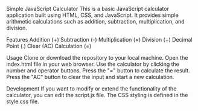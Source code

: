 Simple JavaScript Calculator
This is a basic JavaScript calculator application built using HTML, CSS, and JavaScript. It provides simple arithmetic calculations such as addition, subtraction, multiplication, and division.

Features
Addition (+)
Subtraction (-)
Multiplication (×)
Division (÷)
Decimal Point (.)
Clear (AC)
Calculation (=)

Usage
Clone or download the repository to your local machine.
Open the index.html file in your web browser.
Use the calculator by clicking the number and operator buttons.
Press the "=" button to calculate the result.
Press the "AC" button to clear the input and start a new calculation.

Development
If you want to modify or extend the functionality of the calculator, you can edit the script.js file. The CSS styling is defined in the style.css file.
